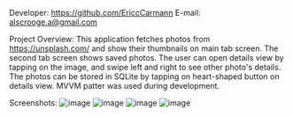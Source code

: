 Developer: https://github.com/EriccCarmann
E-mail: alscrooge.a@gmail.com

Project Overview:
This application fetches photos from https://unsplash.com/ and show their thumbnails on main tab screen. The second tab screen shows saved photos.
The user can open details view by tapping on the image, and swipe left and right to see other photo's details.
The photos can be stored in SQLite by tapping on heart-shaped button on details view.
MVVM patter was used during development.

Screenshots:
![image](https://github.com/user-attachments/assets/28497a71-d17a-472d-af17-d60ef0482a21)
![image](https://github.com/user-attachments/assets/3842c3e1-a0d3-4508-8c33-6a3776763a3e)
![image](https://github.com/user-attachments/assets/ed80caff-8d0d-4216-abe4-0364ffa9e64b)
![image](https://github.com/user-attachments/assets/68d96ac8-1b7e-40d8-bbb1-f6d6c1d2eec2)
